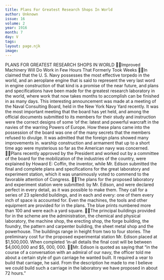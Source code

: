 ```yaml
---
title: Plans For Greatest Research Shops In World
author: Unknown
issue: 16
volume: 2
year: 1916
month: 7
day: V
tags:
layout: page.njk
image:
---
```

PLANS FOR GREATEST RESEARCH SHOPS IN WORLD Improved Machinery Will Do Work in Few Hours That Formerly Took Weeks In claimed that the U. S. Navy possesses the most effective torpedo in the world, and an aeroplane engine that is said to represent the very last word in engine construction of that kind is a promise of the near future, and plans and specifications have been made for the greatest research laboratory in the world, where work that now takes months to accomplish can be finished in as many days. This interesting announcement was made at a meeting of the Naval Consulting Board, held in the New York Navy Yard recently. It was the most important meeting that the board has yet held, and among the official documents submitted to its members for their study and instruction were the correct designs of some ‘of the: latest and powerful warcraft in the navies of the warring Powers of Europe. How these plans came into the possession of the board was one of the many secrets that the members refused to divulge. It was admitted that the foreign plans showed many improvements in. warship construction and armament that up to a short time ago were mysterious so far as the American navy was concerned. Plans recently approved by the President and worked out by a committee of the board for the mobilization of the industries of the country, were explained by Howard E: Coffin, the inventor, while Mr. Edison submitted the final and complete plans and specifications for the great laboratory and experiment station, which it was unanimously voted to commend to the favorable attention of Congress. The plans for the proposed laboratory and experiment station were submitted: by Mr. Edison, and were declared perfect in every detail, as it was possible to make them. They call for a series of 23 splendid buildings, and in each and every: one of them every inch of space is accounted for. Even the machines, the tools and other equipment are provided for in the plans. The blue prints numbered more than 100 and were each a yard square. The principal buildings provided for in the scheme are the administration, the chemical and physical laboratory, the machine shop, the erecting shop, the forge building, the foundry, the pattern and carpenter building, the sheet metal shop and the powerhouse. The buildings range in height from two to four stories. The preliminary cost fur the proposed experimental station Mr. Edison placed at $1,500,000. When completed ‘in-all details the final cost will be between $4,000,000 and $5, 000, 000. Mr. Edison is quoted as saying that “in the course of a conversation with an admiral of our navy, the officer told me about a certain style of gun carriage he wanted built. It required a vear to build that carriage, he said. From the description he made to me I believe we could build such a carriage in the laboratory we have proposed in about 72 hours.” 
